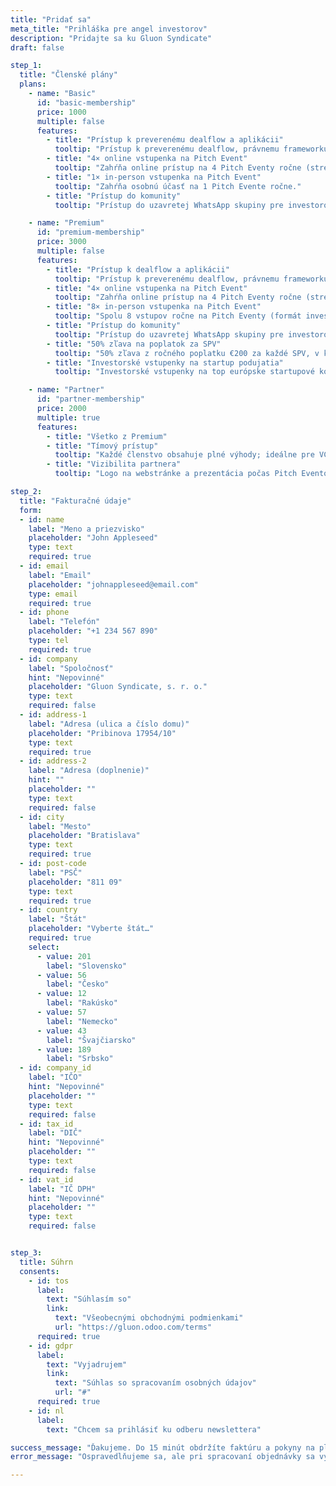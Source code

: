 ```yaml
---
title: "Pridať sa"
meta_title: "Prihláška pre angel investorov"
description: "Pridajte sa ku Gluon Syndicate"
draft: false

step_1:
  title: "Členské plány"
  plans:
    - name: "Basic"
      id: "basic-membership"
      price: 1000
      multiple: false
      features:
        - title: "Prístup k preverenému dealflow a aplikácii"
          tooltip: "Prístup k preverenému dealflow, právnemu frameworku, investorskej aplikácii a nástrojom na správu portfólia."
        - title: "4× online vstupenka na Pitch Event"
          tooltip: "Zahŕňa online prístup na 4 Pitch Eventy ročne (streamovaný hlavný program)."
        - title: "1× in-person vstupenka na Pitch Event"
          tooltip: "Zahŕňa osobnú účasť na 1 Pitch Evente ročne."
        - title: "Prístup do komunity"
          tooltip: "Prístup do uzavretej WhatsApp skupiny pre investorov."

    - name: "Premium"
      id: "premium-membership"
      price: 3000
      multiple: false
      features:
        - title: "Prístup k dealflow a aplikácii"
          tooltip: "Prístup k preverenému dealflow, právnemu frameworku, investorskej aplikácii a nástrojom na správu portfólia."
        - title: "4× online vstupenka na Pitch Event"
          tooltip: "Zahŕňa online prístup na 4 Pitch Eventy ročne (streamovaný hlavný program)."
        - title: "8× in-person vstupenka na Pitch Event"
          tooltip: "Spolu 8 vstupov ročne na Pitch Eventy (formát investor +1)."
        - title: "Prístup do komunity"
          tooltip: "Prístup do uzavretej WhatsApp skupiny pre investorov."
        - title: "50% zľava na poplatok za SPV"
          tooltip: "50% zľava z ročného poplatku €200 za každé SPV, v ktorom investujete."
        - title: "Investorské vstupenky na startup podujatia"
          tooltip: "Investorské vstupenky na top európske startupové konferencie (napr. WebSummit, Reflect, Slush)."

    - name: "Partner"
      id: "partner-membership"
      price: 2000
      multiple: true
      features:
        - title: "Všetko z Premium"
        - title: "Tímový prístup"
          tooltip: "Každé členstvo obsahuje plné výhody; ideálne pre VC fondy a akcelerátory."
        - title: "Vizibilita partnera"
          tooltip: "Logo na webstránke a prezentácia počas Pitch Eventov."

step_2:
  title: "Fakturačné údaje"
  form:
  - id: name
    label: "Meno a priezvisko"
    placeholder: "John Appleseed"
    type: text
    required: true
  - id: email
    label: "Email"
    placeholder: "johnappleseed@email.com"
    type: email
    required: true
  - id: phone
    label: "Telefón"
    placeholder: "+1 234 567 890"
    type: tel
    required: true
  - id: company
    label: "Spoločnosť"
    hint: "Nepovinné"
    placeholder: "Gluon Syndicate, s. r. o."
    type: text
    required: false
  - id: address-1
    label: "Adresa (ulica a číslo domu)"
    placeholder: "Pribinova 17954/10"
    type: text
    required: true
  - id: address-2
    label: "Adresa (doplnenie)"
    hint: ""
    placeholder: ""
    type: text
    required: false
  - id: city
    label: "Mesto"
    placeholder: "Bratislava"
    type: text
    required: true
  - id: post-code
    label: "PSČ"
    placeholder: "811 09"
    type: text
    required: true
  - id: country
    label: "Štát"
    placeholder: "Vyberte štát…"
    required: true
    select:
      - value: 201
        label: "Slovensko"
      - value: 56
        label: "Česko"
      - value: 12
        label: "Rakúsko"
      - value: 57
        label: "Nemecko"
      - value: 43
        label: "Švajčiarsko"
      - value: 189
        label: "Srbsko"
  - id: company_id
    label: "IČO"
    hint: "Nepovinné"
    placeholder: ""
    type: text
    required: false
  - id: tax_id
    label: "DIČ"
    hint: "Nepovinné"
    placeholder: ""
    type: text
    required: false
  - id: vat_id
    label: "IČ DPH"
    hint: "Nepovinné"
    placeholder: ""
    type: text
    required: false


step_3:
  title: Súhrn
  consents:
    - id: tos
      label:
        text: "Súhlasím so"
        link: 
          text: "Všeobecnými obchodnými podmienkami"
          url: "https://gluon.odoo.com/terms"
      required: true
    - id: gdpr
      label:
        text: "Vyjadrujem"
        link:
          text: "Súhlas so spracovaním osobných údajov"
          url: "#"
      required: true
    - id: nl
      label:
        text: "Chcem sa prihlásiť ku odberu newslettera"

success_message: "Ďakujeme. Do 15 minút obdržíte faktúru a pokyny na platbu do svojej e-mailovej schránky."
error_message: "Ospravedlňujeme sa, ale pri spracovaní objednávky sa vyskytla chyba. Prosím, zadajte ju znova."

---
```

